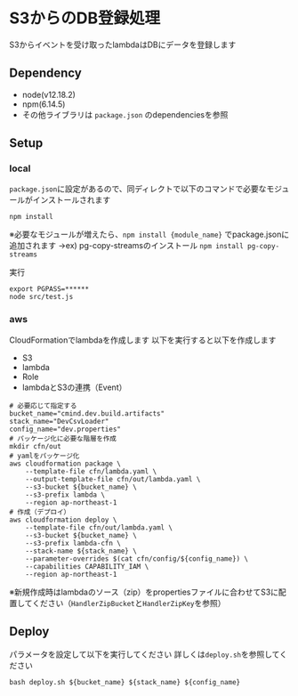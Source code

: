 # S3からのDB登録処理

S3からイベントを受け取ったlambdaはDBにデータを登録します

## Dependency

- node(v12.18.2)
- npm(6.14.5)
- その他ライブラリは `package.json` のdependenciesを参照

## Setup

### local

`package.json`に設定があるので、同ディレクトで以下のコマンドで必要なモジュールがインストールされます
```
npm install
```

※必要なモジュールが増えたら、`npm install {module_name}` でpackage.jsonに追加されます
→ex) pg-copy-streamsのインストール `npm install pg-copy-streams`

実行
```
export PGPASS=******
node src/test.js
```
### aws

CloudFormationでlambdaを作成します
以下を実行すると以下を作成します

- S3
- lambda
- Role
- lambdaとS3の連携（Event）

```
# 必要応じて指定する
bucket_name="cmind.dev.build.artifacts"
stack_name="DevCsvLoader"
config_name="dev.properties"
# パッケージ化に必要な階層を作成
mkdir cfn/out
# yamlをパッケージ化
aws cloudformation package \
    --template-file cfn/lambda.yaml \
    --output-template-file cfn/out/lambda.yaml \
    --s3-bucket ${bucket_name} \
    --s3-prefix lambda \
    --region ap-northeast-1
# 作成（デプロイ）
aws cloudformation deploy \
    --template-file cfn/out/lambda.yaml \
    --s3-bucket ${bucket_name} \
    --s3-prefix lambda-cfn \
    --stack-name ${stack_name} \
    --parameter-overrides $(cat cfn/config/${config_name}) \
    --capabilities CAPABILITY_IAM \
    --region ap-northeast-1
```
※新規作成時はlambdaのソース（zip）をpropertiesファイルに合わせてS3に配置してください（`HandlerZipBucket`と`HandlerZipKey`を参照）

## Deploy

パラメータを設定して以下を実行してください
詳しくは`deploy.sh`を参照してください

```
bash deploy.sh ${bucket_name} ${stack_name} ${config_name}
```

